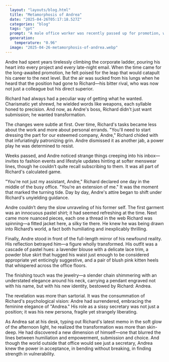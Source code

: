 ```yaml
---
  layout: "layouts/blog.html"
  title: "Metamorphosis of Andrea"
  date: "2025-04-26T05:17:18.527Z"
  categories: "blog"
  tags: "gpt"
  prompt: "A male office worker was recently passed up for promotion, with the promotion instead going to his bitter male rival in the company, who has now become his boss. He is slowly gaslit by his new boss, who seeks to not only transform the protagonist into his sissy, but also to demote the protagonist to the role of sissy secretary. Special emphasis should be placed on his final outfit, over the top, soft, girly, and sensual, while remaining just barely office appropriate. It should also include him embracing a new sissy name, a symbol of his far more submissive nature towards his boss"
  generation: 
    temperature: "0.96"
  image: "2025-04-26-metamorphosis-of-andrea.webp"
---
```

Andre had spent years tirelessly climbing the corporate ladder, pouring his heart into every project and every late-night email. When the time came for the long-awaited promotion, he felt poised for the leap that would catapult his career to the next level. But the air was sucked from his lungs when he heard that the position had gone to Richard—his bitter rival, who was now not just a colleague but his direct superior.

Richard had always had a peculiar way of getting what he wanted. Charismatic yet shrewd, he wielded words like weapons, each syllable honed to precision. And now, as Andre's boss, Richard didn't just want submission; he wanted transformation.

The changes were subtle at first. Over time, Richard's tasks became less about the work and more about personal errands. "You'll need to start dressing the part for our esteemed company, Andre," Richard chided with that infuriatingly patronizing grin. Andre dismissed it as another jab, a power play he was determined to resist.

Weeks passed, and Andre noticed strange things creeping into his inbox—invites to fashion events and lifestyle updates hinting at softer menswear lines, though he couldn’t quite recall subscribing to them. It was all part of Richard's calculated game.

"You're not just my assistant, Andre," Richard declared one day in the middle of the busy office. "You’re an extension of me." It was the moment that marked the turning tide. Day by day, Andre's attire began to shift under Richard's unyielding guidance.

Andre couldn’t deny the slow unraveling of his former self. The first garment was an innocuous pastel shirt; it had seemed refreshing at the time. Next came more nuanced pieces, each one a thread in the web Richard was spinning—a fitted jacket here, a silky tie there. He knew he was being drawn into Richard’s world, a fact both humiliating and inexplicably thrilling.

Finally, Andre stood in front of the full-length mirror of his newfound reality. His reflection betrayed him—a figure wholly transformed. His outfit was a cascade of pastel hues: a lavender blouse with a delicate lace trim, a powder blue skirt that hugged his waist just enough to be considered appropriate yet enticingly suggestive, and a pair of blush pink kitten heels that whispered across the office floors.

The finishing touch was the jewelry—a slender chain shimmering with an understated elegance around his neck, carrying a pendant engraved not with his name, but with his new identity, bestowed by Richard: Andrea.

The revelation was more than sartorial. It was the consummation of Richard's psychological vision: Andre had surrendered, embracing the feminine elegance of "Andrea." His role as a sissy secretary was not just a position; it was his new persona, fragile yet strangely liberating.

As Andrea sat at his desk, typing out Richard's latest memo in the soft glow of the afternoon light, he realized the transformation was more than skin-deep. He had discovered a new dimension of himself—one that blurred the lines between humiliation and empowerment, submission and choice. And though the world outside that office would see just a secretary, Andrea knew the power in acceptance, in bending without breaking, in finding strength in vulnerability.
